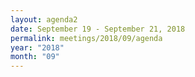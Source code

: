 ```yaml
---
layout: agenda2
date: September 19 - September 21, 2018
permalink: meetings/2018/09/agenda
year: "2018"
month: "09"
---
```

